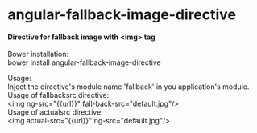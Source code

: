 angular-fallback-image-directive
================================

<b>Directive for fallback image with &lt;img> tag</b><br/><br/>
Bower installation: <br/>
bower install angular-fallback-image-directive

Usage:<br/>
Inject the directive's module name 'fallback' in you application's module.<br/>
Usage of fallbacksrc directive:<br/>
    &lt;img ng-src="{{url}}" fall-back-src="default.jpg"/&gt;<br/>
Usage of actualsrc directive:<br/>
    &lt;img actual-src="{{url}}" ng-src="default.jpg"/&gt;

